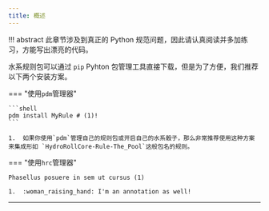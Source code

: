 ```yaml
---
title: 概述
---
```


!!! abstract
    此章节涉及到真正的 Python 规范问题，因此请认真阅读并多加练习，方能写出漂亮的代码。

    
水系规则包可以通过 `pip` Pyhton 包管理工具直接下载，但是为了方便，我们推荐以下两个安装方案。

=== "使用`pdm`管理器"

    ```shell
    pdm install MyRule # (1)! 
    ```

    1.  如果你使用`pdm`管理自己的规则包或开启自己的水系骰子，那么非常推荐使用这种方案来集成形如 `HydroRollCore-Rule-The_Pool`这般包名的规则。

=== "使用`hrc`管理器"

    Phasellus posuere in sem ut cursus (1)

    1.  :woman_raising_hand: I'm an annotation as well!

***